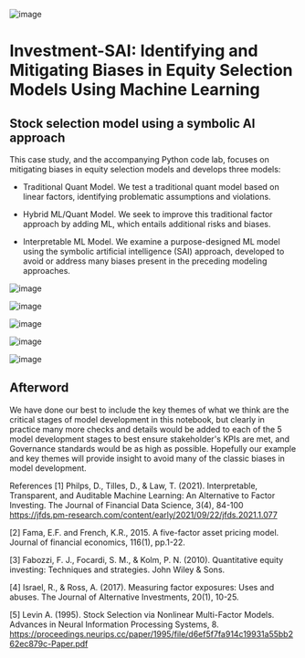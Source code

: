 ![image](https://github.com/danphilps/Investment-SAI/assets/55665698/ae62c738-c2e0-4a2f-89bf-dc4ddb2ad591)


# Investment-SAI: Identifying and Mitigating Biases in Equity Selection Models Using Machine Learning 

## Stock selection model using a symbolic AI approach

This case study, and the accompanying Python code lab, focuses on mitigating biases in equity selection models and develops three models:
- Traditional Quant Model. We test a traditional quant model based on linear factors, identifying problematic assumptions and violations.

- Hybrid ML/Quant Model. We seek to improve this traditional factor approach by adding ML, which entails additional risks and biases.

- Interpretable ML Model. We examine a purpose-designed ML model using the symbolic artificial intelligence (SAI) approach, developed to avoid or address many biases present in the preceding modeling approaches.



![image](https://github.com/danphilps/Investment-SAI/assets/55665698/cf763c88-c841-4598-9aaf-b819e34bc84e)

![image](https://github.com/danphilps/Investment-SAI/assets/55665698/d928e762-5628-46f7-8b96-58a6907b8a63)

![image](https://github.com/danphilps/Investment-SAI/assets/55665698/993c99a6-f277-4181-bcbc-50552bbba284)

![image](https://github.com/danphilps/Investment-SAI/assets/55665698/ccfffb52-c1c8-4b3e-b07d-2b5e88429d62)

![image](https://github.com/danphilps/Investment-SAI/assets/55665698/ad416bbe-4e2c-4349-b10e-0397966d572e)

## Afterword
We have done our best to include the key themes of what we think are the critical stages of model development in this notebook, but clearly in practice many more checks and details would be added to each of the 5 model development stages to best ensure stakeholder's KPIs are met, and Governance standards would be as high as possible. Hopefully our example and key themes will provide insight to avoid many of the classic biases in model development.

References
[1] Philps, D., Tilles, D., & Law, T. (2021). Interpretable, Transparent, and Auditable Machine Learning: An Alternative to Factor Investing. The Journal of Financial Data Science, 3(4), 84-100 https://jfds.pm-research.com/content/early/2021/09/22/jfds.2021.1.077

[2] Fama, E.F. and French, K.R., 2015. A five-factor asset pricing model. Journal of financial economics, 116(1), pp.1-22.

[3] Fabozzi, F. J., Focardi, S. M., & Kolm, P. N. (2010). Quantitative equity investing: Techniques and strategies. John Wiley & Sons.

[4] Israel, R., & Ross, A. (2017). Measuring factor exposures: Uses and abuses. The Journal of Alternative Investments, 20(1), 10-25.

[5] Levin A. (1995). Stock Selection via Nonlinear Multi-Factor Models. Advances in Neural Information Processing Systems, 8. https://proceedings.neurips.cc/paper/1995/file/d6ef5f7fa914c19931a55bb262ec879c-Paper.pdf





